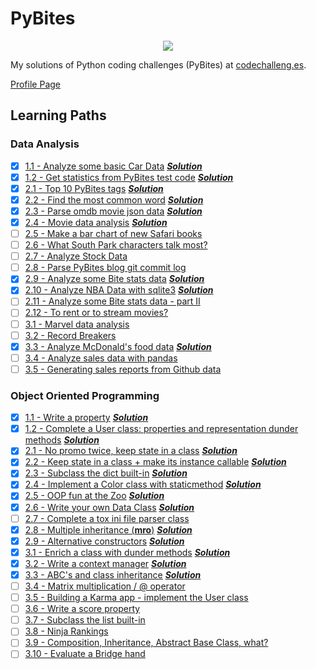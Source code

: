
# PyBites

<p align="center">
  <img src="https://codechalleng.es/static/img/honors/orange.73422678956e.png" />
</p>


My solutions of Python coding challenges (PyBites) at [codechalleng.es](https://codechalleng.es/).

[Profile Page](https://codechalleng.es/profiles/Uord)

## Learning Paths
### Data Analysis
- [x] [1.1 - Analyze some basic Car Data](https://codechalleng.es/bites/130/) [***Solution***](https://github.com/Uord/PyBites/tree/master/Bite130)
- [x] [1.2 - Get statistics from PyBites test code](https://codechalleng.es/bites/188/) [***Solution***](https://github.com/Uord/PyBites/tree/master/Bite188)
- [x] [2.1 - Top 10 PyBites tags](https://codechalleng.es/bites/4/) [***Solution***](https://github.com/Uord/PyBites/tree/master/Bite004)
- [x] [2.2 - Find the most common word](https://codechalleng.es/bites/18/) [***Solution***](https://github.com/Uord/PyBites/tree/master/Bite018)
- [x] [2.3 - Parse omdb movie json data](https://codechalleng.es/bites/27/) [***Solution***](https://github.com/Uord/PyBites/tree/master/Bite027)
- [x] [2.4 - Movie data analysis](https://codechalleng.es/bites/30/) [***Solution***](https://github.com/Uord/PyBites/tree/master/Bite030)
- [ ] [2.5 - Make a bar chart of new Safari books](https://codechalleng.es/bites/48/)
- [ ] [2.6 - What South Park characters talk most?](https://codechalleng.es/bites/90/)
- [ ] [2.7 - Analyze Stock Data](https://codechalleng.es/bites/129/)
- [ ] [2.8 - Parse PyBites blog git commit log](https://codechalleng.es/bites/178/)
- [x] [2.9 - Analyze some Bite stats data](https://codechalleng.es/bites/184/) [***Solution***](https://github.com/Uord/PyBites/tree/master/Bite184)
- [x] [2.10 - Analyze NBA Data with sqlite3](https://codechalleng.es/bites/195/) [***Solution***](https://github.com/Uord/PyBites/tree/master/Bite195)
- [ ] [2.11 - Analyze some Bite stats data - part II](https://codechalleng.es/bites/202/)
- [ ] [2.12 - To rent or to stream movies?](https://codechalleng.es/bites/316/)
- [ ] [3.1 - Marvel data analysis](https://codechalleng.es/bites/124/)
- [ ] [3.2 - Record Breakers](https://codechalleng.es/bites/145/)
- [x] [3.3 - Analyze McDonald's food data](https://codechalleng.es/bites/170/) [***Solution***](https://github.com/Uord/PyBites/tree/master/Bite170)
- [ ] [3.4 - Analyze sales data with pandas](https://codechalleng.es/bites/183/)
- [ ] [3.5 - Generating sales reports from Github data](https://codechalleng.es/bites/281/)

### Object Oriented Programming
- [x] [1.1 - Write a property](https://codechalleng.es/bites/19/) [***Solution***](https://github.com/Uord/PyBites/tree/master/Bite019)
- [x] [1.2 - Complete a User class: properties and representation dunder methods](https://codechalleng.es/bites/167/) [***Solution***](https://github.com/Uord/PyBites/tree/master/Bite167)
- [x]  [2.1 - No promo twice, keep state in a class](https://codechalleng.es/bites/25/) [***Solution***](https://github.com/Uord/PyBites/tree/master/Bite025)
- [x] [2.2 - Keep state in a class + make its instance callable](https://codechalleng.es/bites/71/) [***Solution***](https://github.com/Uord/PyBites/tree/master/Bite071)
- [x] [2.3 - Subclass the dict built-in](https://codechalleng.es/bites/95/) [***Solution***](https://github.com/Uord/PyBites/tree/master/Bite095)
- [x] [2.4 - Implement a Color class with staticmethod](https://codechalleng.es/bites/114/) [***Solution***](https://github.com/Uord/PyBites/tree/master/Bite114)
- [x] [2.5 - OOP fun at the Zoo](https://codechalleng.es/bites/138/) [***Solution***](https://github.com/Uord/PyBites/tree/master/Bite138)
- [x] [2.6 - Write your own Data Class](https://codechalleng.es/bites/154/) [***Solution***](https://github.com/Uord/PyBites/tree/master/Bite154)
- [ ] [2.7 - Complete a tox ini file parser class](https://codechalleng.es/bites/166/)
- [x] [2.8 - Multiple inheritance (__mro__)](https://codechalleng.es/bites/199/) [***Solution***](https://github.com/Uord/PyBites/tree/master/Bite199)
- [x] [2.9 - Alternative constructors](https://codechalleng.es/bites/313/) [***Solution***](https://github.com/Uord/PyBites/tree/master/Bite313)
- [x] [3.1 - Enrich a class with dunder methods](https://codechalleng.es/bites/11/) [***Solution***](https://github.com/Uord/PyBites/tree/master/Bite011)
- [x] [3.2 - Write a context manager](https://codechalleng.es/bites/20/) [***Solution***](https://github.com/Uord/PyBites/tree/master/Bite020)
- [x] [3.3 - ABC's and class inheritance](https://codechalleng.es/bites/24/) [***Solution***](https://github.com/Uord/PyBites/tree/master/Bite024)
- [ ] [3.4 - Matrix multiplication / @ operator](https://codechalleng.es/bites/31/)
- [ ] [3.5 - Building a Karma app - implement the User class](https://codechalleng.es/bites/34/)
- [ ] [3.6 - Write a score property](https://codechalleng.es/bites/85/)
- [ ] [3.7 - Subclass the list built-in](https://codechalleng.es/bites/158/)
- [ ] [3.8 - Ninja Rankings](https://codechalleng.es/bites/168/)
- [ ] [3.9 - Composition, Inheritance, Abstract Base Class, what?](https://codechalleng.es/bites/266/)
- [ ] [3.10 - Evaluate a Bridge hand](https://codechalleng.es/bites/282/)
